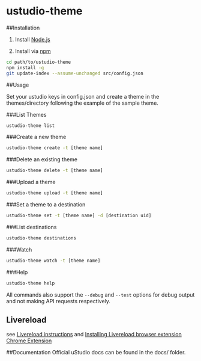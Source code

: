 ustudio-theme
====================

##Installation

1. Install [Node.js](http://nodejs.org/)

2. Install via [npm](https://www.npmjs.org/)

```sh
cd path/to/ustudio-theme
npm install -g
git update-index --assume-unchanged src/config.json
```

##Usage

Set your ustudio keys in config.json and create a theme in the themes/directory following the example of the sample theme.

###List Themes
```sh
ustudio-theme list
```

###Create a new theme
```sh
ustudio-theme create -t [theme name]
```

###Delete an existing theme
```sh
ustudio-theme delete -t [theme name]
```

###Upload a theme
```sh
ustudio-theme upload -t [theme name]
```

###Set a theme to a destination
```sh
ustudio-theme set -t [theme name] -d [destination uid]
```

###List destinations
```sh
ustudio-theme destinations
```

###Watch
```sh
ustudio-theme watch -t [theme name]
```

###Help
```sh
ustudio-theme help
```

All commands also support the `--debug` and `--test` options for debug output and not making API requests respectively.

## Livereload
see [Livereload instructions](http://feedback.livereload.com/knowledgebase/articles/67441-how-do-i-start-using-livereload) and [Installing Livereload browser extension](http://feedback.livereload.com/knowledgebase/articles/86242-how-do-i-install-and-use-the-browser-extensions-)
[Chrome Extension](https://chrome.google.com/webstore/detail/livereload/jnihajbhpnppcggbcgedagnkighmdlei)

##Documentation
Official uStudio docs can be found in the docs/ folder.
